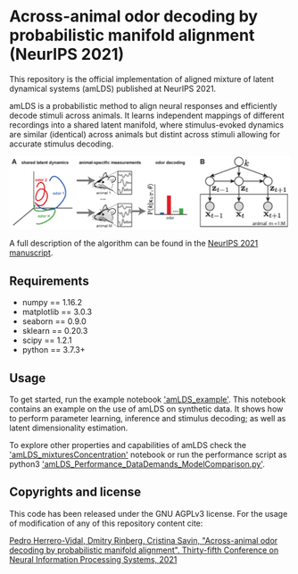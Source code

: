 # Across-animal odor decoding by probabilistic manifold alignment (NeurIPS 2021)

This repository is the official implementation of aligned mixture of latent dynamical systems (amLDS) published at NeurIPS 2021.

amLDS is a probabilistic method to align neural responses and efficiently decode stimuli across animals. It learns independent mappings of different recordings into a shared latent manifold, where stimulus-evoked dynamics are similar (identical) across animals but distint across stimuli allowing for accurate stimulus decoding. 

![](./misc/figs.png)

A full description of the algorithm can be found in the [NeurIPS 2021 manuscript](https://proceedings.neurips.cc/paper/2021/hash/aad64398a969ec3186800d412fa7ab31-Abstract.html).

## Requirements

* numpy == 1.16.2
* matplotlib == 3.0.3
* seaborn == 0.9.0
* sklearn == 0.20.3
* scipy == 1.2.1
* python == 3.7.3+

## Usage

To get started, run the example notebook ['amLDS_example'](amLDS_example.ipynb). This notebook contains an example on the use of amLDS on synthetic data. It shows how to perform parameter learning, inference and stimulus decoding; as well as latent dimensionality estimation.

To explore other properties and capabilities of amLDS check the ['amLDS_mixturesConcentration'](amLDS_mixturesConcentration.ipynb) notebook or run the performance script as python3 ['amLDS_Performance_DataDemands_ModelComparison.py'](amLDS_mixturesConcentration.ipynb).

## Copyrights and license
This code has been released under the GNU AGPLv3 license. For the usage of modification of any of this repository content cite:

[Pedro Herrero-Vidal, Dmitry Rinberg, Cristina Savin, "Across-animal odor decoding by probabilistic manifold alignment". Thirty-fifth Conference on Neural Information Processing Systems, 2021](./misc/across-animal-odor-decoding-by-probabilistic-manifold-alignment.bib)
